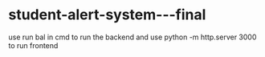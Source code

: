 # student-alert-system---final



use run bal in cmd to run the backend and use python -m http.server 3000 to run frontend


